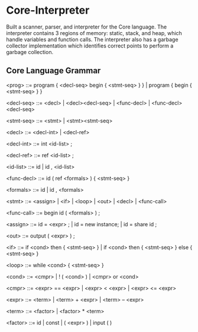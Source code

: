 # Core-Interpreter

Built a scanner, parser, and interpreter for the Core language. The interpreter contains 3 regions of memory: static, stack, and heap, which handle variables and function calls. The interpreter also has a garbage collector implementation which identifies correct points to perform a garbage collection.

## Core Language Grammar
\<prog\> ::= program { \<decl-seq\> begin { \<stmt-seq\> } } | program { begin { \<stmt-seq\> } }

\<decl-seq\> ::= \<decl\> | \<decl\>\<decl-seq\> | \<func-decl\> | \<func-decl\>\<decl-seq\>

\<stmt-seq\> ::= \<stmt\> | \<stmt\>\<stmt-seq\> 

\<decl\> ::= \<decl-int\> | \<decl-ref\> 

\<decl-int\> ::= int \<id-list\> ; 

\<decl-ref\> ::= ref \<id-list\> ;

\<id-list\> ::= id | id , \<id-list\> 

\<func-decl\> ::= id ( ref \<formals\> ) { \<stmt-seq\> } 

\<formals\> ::= id | id , \<formals\>

\<stmt\> ::= \<assign\> | \<if\> | \<loop\> | \<out\> | \<decl\> | \<func-call\>

\<func-call\> ::= begin id ( \<formals\> ) ; 

\<assign\> ::= id = \<expr\> ; | id = new instance; | id = share id ;

\<out\> ::= output ( \<expr\> ) ;

\<if\> ::= if \<cond\> then { \<stmt-seq\> } 
 | if \<cond\> then { \<stmt-seq\> } else { \<stmt-seq\> }
 
\<loop\> ::= while \<cond\> { \<stmt-seq\> }

\<cond\> ::= \<cmpr\> | ! ( \<cond\> )
 | \<cmpr\> or \<cond\> 
 
\<cmpr\> ::= \<expr\> == \<expr\> | \<expr\> \< \<expr\> 
 | \<expr\> \<= \<expr\> 
 
\<expr\> ::= \<term\> | \<term\> + \<expr\> | \<term\> – \<expr\> 

\<term\> ::= \<factor\> | \<factor\> * \<term\> 

\<factor\> ::= id | const | ( \<expr\> ) | input ( )
